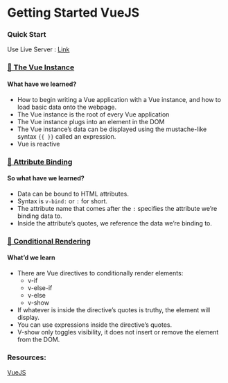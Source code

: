 # Getting Started VueJS

### Quick Start
Use Live Server : [Link](https://marketplace.visualstudio.com/items?itemName=ritwickdey.LiveServer)

### [:open_file_folder: The Vue Instance ](https://github.com/khairul-abdi/khairul-abdi-Getting_Started_VueJS/tree/master/Intro%20to%20Vue.js/1.%20The%20Vue%20Instance)

#### What have we learned?
* How to begin writing a Vue application with a Vue instance, and how to load basic data onto the webpage.
* The Vue instance is the root of every Vue application
* The Vue instance plugs into an element in the DOM
* The Vue instance’s data can be displayed using the mustache-like syntax ```{{ }}``` called an expression.
* Vue is reactive

### [:open_file_folder: Attribute Binding ](https://github.com/khairul-abdi/khairul-abdi-Getting_Started_VueJS/tree/master/Intro%20to%20Vue.js/2.%20Attribute%20Binding)

#### So what have we learned?
* Data can be bound to HTML attributes.
* Syntax is ```v-bind:``` or ```:``` for short.
* The attribute name that comes after the ```:``` specifies the attribute we’re binding data to.
* Inside the attribute’s quotes, we reference the data we’re binding to.

### [:open_file_folder: Conditional Rendering ]()

#### What’d we learn
* There are Vue directives to conditionally render elements:
  * v-if
  * v-else-if
  * v-else
  * v-show
* If whatever is inside the directive’s quotes is truthy, the element will display.
* You can use expressions inside the directive’s quotes.
* V-show only toggles visibility, it does not insert or remove the element from the DOM.


### Resources:
[VueJS](https://www.vuemastery.com/courses/intro-to-vue-js/vue-instance/) 
